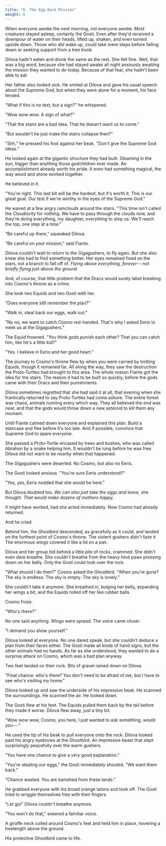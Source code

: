 ```yaml
---
title: "6. The Egg-Back Mission"
weight: 6
---
```


When everyone awoke the next morning, not everyone awoke. Most creatures stayed asleep, certainly the Gosti. Even after they'd received a downpour of water on their heads, lifted up, shaken, and even turned upside down. Those who _did_ wake up, could take mere steps before falling down or seeking support from a tree trunk.

Dilova hadn't eaten and drunk the same as the rest. She felt fine. Well, that was a big word, because she had stayed awake all night anxiously awaiting the mission they wanted to do today. Because of that fear, she hadn't been able to eat.

Her father also looked sick. He smiled at Dilova and gave his usual speech about the Supreme God, but when they were alone for a moment, his face tensed.

"What if this is no test, but a sign?" he whispered.

"Wow wow wow. A sign of what?"

"That the stairs are a bad idea. That he doesn't want us to come."

"But wouldn't he just make the stairs collapse then?"

"Shh," he pressed his foot against her beak. "Don't give the Supreme God ideas."

He looked again at the gigantic structure they had built. Gleaming in the sun, bigger than anything those godchildren ever made. An accomplishment already worth his pride. It even had something magical, the way wood and stone worked together. 

He believed in it.

"You're right. This last bit will be the hardest, but it's worth it. This is our great goal. Our test if we're worthy in the eyes of the Supreme God."

He waved at a few angry rainclouds around the stairs. "This time isn't called the Cloudtority for nothing. We have to pass through the clouds now, and they're doing everything, my daughter, _everything_ to stop us. We'll reach the top, one step at a time."

"Be careful up there," squeaked Dilova.

"Be careful on your mission," said Fiante. 

Dilova couldn't wait to return to the Gigagushers, to fly again. But she also knew she had to find something better. Her eyes remained fixed on the stars, not a branch to fall off of. _Flying above everything, forever---not briefly flying just above the ground._

And, of course, that little problem that the Dracs would surely label breaking into Cosmo's throne as a crime.

She took two Equids and two Gosti with her. 

"Does everyone still remember the plan?"

"Walk in, steal back our eggs, walk out."

"No no, we want to catch Cosmo red-handed. That's why I asked Eeris to meet us at the Gigagushers."

The Equid frowned. "You think gods punish each other? That you can catch him, like he's a little kid?"

"Yes. I believe in Eeris and her good heart."

The journey to Cosmo's throne flew by when you were carried by trotting Equids, though it remained far. All along the way, they saw the destruction the Proto-Turtles had brought to this area. The whole reason Fiante got the idea for the stairs. The reason it had to be built so quickly, before the gods came with their Dracs and their punishments.

Dilova sometimes regretted that she had said it at all, that evening when she frantically returned to say Proto-Turtles had come ashore. The entire forest was chaos, animals running every which way. They all believed the end was near, and that the gods would throw down a new asteroid to kill them any moment.

Until Fiante calmed down everyone and explained this plan. Build a staircase and flee before it's too late. And if possible, convince that Supreme God to spare everyone.

She passed a Proto-Turtle encased by trees and bushes, who was called Abrahon by a snake helping him. It wouldn't be long before he was free. Dilova did _not_ want to be nearby when that happened.

The Gigagushers were deserted. No Cosmo, but also no Eeris. 

The Gosti looked anxious. "You're sure Eeris understood?"

"Yes, yes, Eeris nodded that she would be here." 

But Dilova doubted too. _We can also just take the eggs and leave,_ she thought. _That would make dozens of mothers happy._

It might have worked, had she acted immediately. Now Cosmo had already returned. 

And he cried. 

Behind him, the Ghostbird descended, as gracefully as it could, and landed on the furthest point of Cosmo's throne. The violent gushers didn't faze it. The enormous wings covered it like a lid on a pan.

Dilova and her group hid behind a little pile of rocks, crammed. She didn't even dare breathe. She _couldn't_ breathe from the heavy hind paws pressing down on her belly. Only the Gosti could look over the rock.

"What should I do then?" Cosmo asked the Ghostbird. "When you're gone? The sky is endless. The sky is empty. The sky is lonely."

She couldn't take it anymore. She breathed in, bulging her belly, expanding her wings a bit, and the Equids rolled off her like rubber balls.

Cosmo froze.

"Who's there?"

No one said anything. Wings were spread. The voice came closer. 

"I demand you show yourself."

Dilova looked at everyone. No one dared speak, but she couldn't deduce a plan from their faces either. The Gosti made all kinds of hand signs, but the other animals _had_ no hands. As far as she understood, they wanted to do a surprise attack on Cosmo, which was a bad plan anyway.

Two feet landed on their rock. Bits of gravel rained down on Dilova. 

"Final chance: who's there? You don't need to be afraid of me, but I have to see who's visiting my home."

Dilova looked up and saw the underside of his impressive beak. He scanned the surroundings. He scanned the air. He looked down.

The Gosti flew at his feet. The Equids pulled them back by the tail before they made it worse. Dilova flew away, just a tiny bit.

"Wow wow wow, Cosmo, you here, I just wanted to ask something, would you---"

He used the tip of his beak to pull everyone onto the rock. Dilova looked past his angry eyebrows at the Ghostbird. An impressive beast that slept surprisingly peacefully over the warm gushers.

"You have one chance to give a _very_ good explanation."

"You're stealing our eggs," the Gosti immediately shouted. "We want them back."

"Chance wasted. You are banished from these lands." 

He grabbed everyone with his broad orange talons and took off. The Gosti tried to wriggle themselves free with their fingers.

"Let go!" Dilova couldn't breathe anymore.

"You won't do that," sneered a familiar voice. 

A giraffe neck coiled around Cosmo's feet and held him in place, hovering a treelength above the ground. 

His protective Ghostbird came to life.
